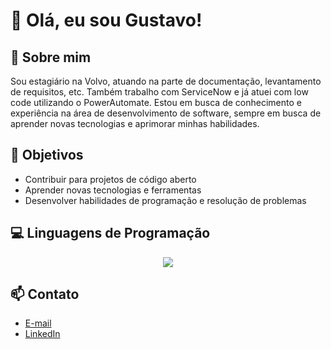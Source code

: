 # 👋 Olá, eu sou Gustavo!

## 🚀 Sobre mim

Sou estagiário na Volvo, atuando na parte de documentação, levantamento de requisitos, etc. Também trabalho com ServiceNow e já atuei com low code utilizando o PowerAutomate. Estou em busca de conhecimento e experiência na área de desenvolvimento de software, sempre em busca de aprender novas tecnologias e aprimorar minhas habilidades.

## 🎯 Objetivos

- Contribuir para projetos de código aberto
- Aprender novas tecnologias e ferramentas
- Desenvolver habilidades de programação e resolução de problemas

## 💻 Linguagens de Programação

<p align ="center">
  <a href="https://skillicons.dev">
    <img src="https://skillicons.dev/icons?i=js,html,css,java,php,c,git"/>
  </a>
</p>

## 📫 Contato

- [E-mail](gusta.trab.estudo@gmail.com)
- [LinkedIn](https://www.linkedin.com/in/gustadev/)
